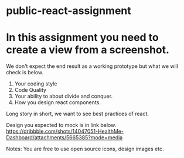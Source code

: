 # public-react-assignment

# In this assignment you need to create a view from a screenshot. 
We don't expect the end result as a working prototype but what we will check is below.

1. Your coding style
2. Code Quality
3. Your ability to about divide and conquer.
4. How you design react components.

Long story in short, we want to see best practices of react.

Design you expected to mock is in link below.
https://dribbble.com/shots/14047051-HealthMe-Dashboard/attachments/5665385?mode=media


Notes:
You are free to use open source icons, design images etc.
